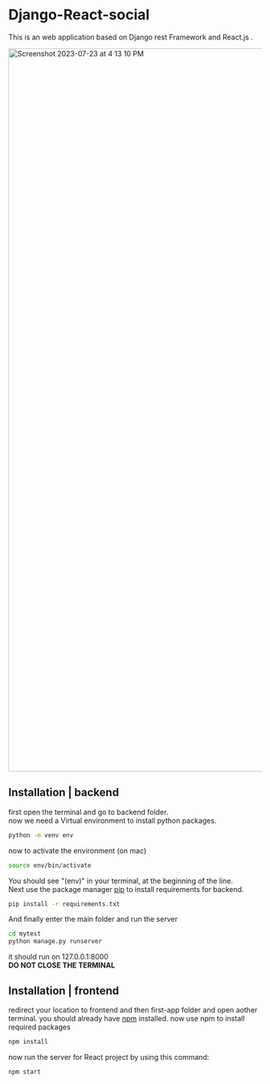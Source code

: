 # Django-React-social
This is an web application based on Django rest Framework and React.js .

<img width="1440" alt="Screenshot 2023-07-23 at 4 13 10 PM" src="https://github.com/3westrick/Django-React-social/assets/109426803/840e1c8f-c4bd-4434-b5d9-1b5a598b63d7">


## Installation | backend
first open the terminal and go to backend folder.<br>
now we need a Virtual environment to install python packages.

```bash
python -m venv env
```
now to activate the environment (on mac)
```bash
source env/bin/activate
```
You should see "(env)" in your terminal, at the beginning of the line.<br>
Next use the package manager [pip](https://pip.pypa.io/en/stable/) to install requirements for backend.
```bash
pip install -r requirements.txt
```
And finally enter the main folder and run the server
```bash
cd mytest
python manage.py runserver
```
it should run on 127.0.0.1:8000<br>
<strong>DO NOT CLOSE THE TERMINAL</strong>

## Installation | frontend
redirect your location to frontend and then first-app folder and open aother terminal.
you should already have [npm](https://nodejs.org/en/download) installed.
now use npm to install required packages
```bash
npm install
```

now run the server for React project by using this command:
```bash
npm start
```
